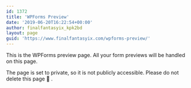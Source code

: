```yaml
---
id: 1372
title: 'WPForms Preview'
date: '2019-06-20T16:22:54+00:00'
author: finalfantasyix_kpk2bd
layout: page
guid: 'https://www.finalfantasyix.com/wpforms-preview/'
---
```


This is the WPForms preview page. All your form previews will be handled on this page.

The page is set to private, so it is not publicly accessible. Please do not delete this page 🙂 .
